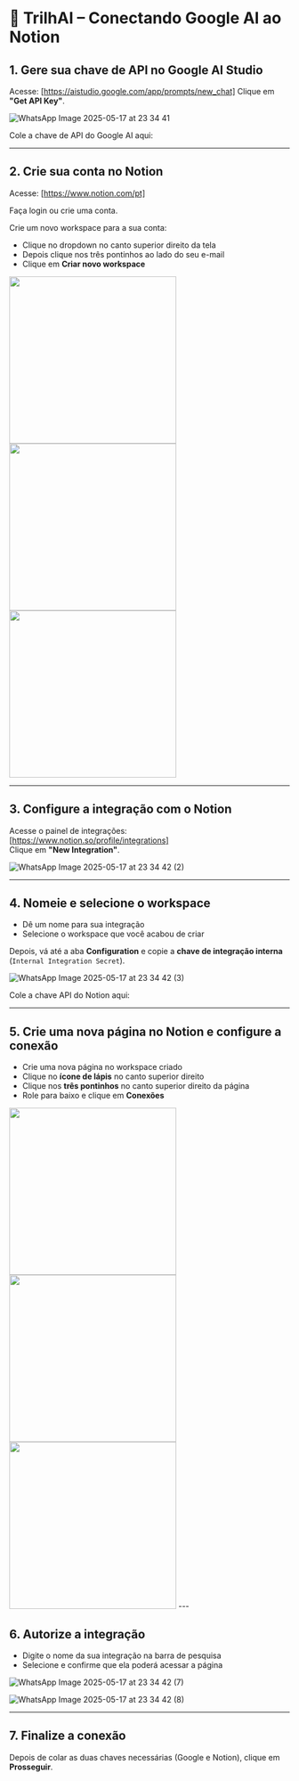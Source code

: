 # 🧠 TrilhAI – Conectando Google AI ao Notion

## 1. Gere sua chave de API no Google AI Studio

Acesse: [https://aistudio.google.com/app/prompts/new_chat]
Clique em **"Get API Key"**.

![WhatsApp Image 2025-05-17 at 23 34 41](https://github.com/user-attachments/assets/ef2ba723-a81c-4218-9613-a4175fdb11f4)

Cole a chave de API do Google AI aqui:

---

## 2. Crie sua conta no Notion

Acesse: [https://www.notion.com/pt]

Faça login ou crie uma conta.

Crie um novo workspace para a sua conta:
- Clique no dropdown no canto superior direito da tela
- Depois clique nos três pontinhos ao lado do seu e-mail
- Clique em **Criar novo workspace**

<img src="https://github.com/user-attachments/assets/99babc33-29ed-457d-b0b9-3456535f00ff" width="300">

<img src="https://github.com/user-attachments/assets/af1e72d2-b049-4d1d-851a-2584e1bbf669" width="300">

<img src="https://github.com/user-attachments/assets/6ef6c606-90f7-400d-ab1c-3686d5824d5c" width="300">


---

## 3. Configure a integração com o Notion

Acesse o painel de integrações:  
[https://www.notion.so/profile/integrations]  
Clique em **"New Integration"**.

![WhatsApp Image 2025-05-17 at 23 34 42 (2)](https://github.com/user-attachments/assets/ba65773e-d571-436f-9c82-e10561eb90ae)

---

## 4. Nomeie e selecione o workspace

- Dê um nome para sua integração
- Selecione o workspace que você acabou de criar

Depois, vá até a aba **Configuration** e copie a **chave de integração interna**  
(`Internal Integration Secret`).

![WhatsApp Image 2025-05-17 at 23 34 42 (3)](https://github.com/user-attachments/assets/a76a29a3-5325-452e-b163-5f7907c8e133)

Cole a chave API do Notion aqui:

---

## 5. Crie uma nova página no Notion e configure a conexão

- Crie uma nova página no workspace criado
- Clique no **ícone de lápis** no canto superior direito
- Clique nos **três pontinhos** no canto superior direito da página
- Role para baixo e clique em **Conexões**


<img src="https://github.com/user-attachments/assets/87213e4c-f053-4916-83cc-af20f0d963a3" width="300">

<img src="https://github.com/user-attachments/assets/c24aabcd-e7c4-453b-ad1d-8f6d046b25d3" width="300">

<img src="https://github.com/user-attachments/assets/419a0a47-a85b-45f3-9675-190c921dbc34" width="300">
---

## 6. Autorize a integração

- Digite o nome da sua integração na barra de pesquisa
- Selecione e confirme que ela poderá acessar a página

![WhatsApp Image 2025-05-17 at 23 34 42 (7)](https://github.com/user-attachments/assets/43ece2c7-88ba-48f3-ad31-e60da776e8d0)

![WhatsApp Image 2025-05-17 at 23 34 42 (8)](https://github.com/user-attachments/assets/285df72e-e42b-471d-a5ae-09aecaa39ec8)

---

## 7. Finalize a conexão

Depois de colar as duas chaves necessárias (Google e Notion), clique em **Prosseguir**.


